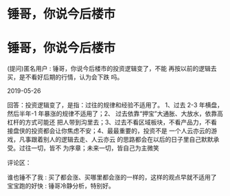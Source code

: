 # 锤哥，你说今后楼市

# 锤哥，你说今后楼市

(提问)匿名用户 : 锤哥，你说今后楼市的投资逻辑变了，不能 再按以前的逻辑去买，是不看好后期的行情，认为会下跌 吗。

2019-05-26

回答：投资逻辑变了，是指：过往的规律和经验不适用了。 1、过去 2-3 年横盘，然后半年-1 年暴涨的规律不适用了；2、 过去依靠“押宝”大通胀、大放水，依靠高杠杆的方式可能还 把人带到沟里去；3、过去不看区域板块，不看产品力，不看 接盘侠的投资都会让你焦虑不安；4、最最重要的，投资不是 一个人云亦云的游戏，凡事跟着别人的逻辑去走、人云亦云 的思路都会在以后的日子里自己默默承受。过往一切，皆不 为序章；未来一切，皆自己为主微笑

评论区：

谁也锤不了我 : 买了都会涨、买哪里都会涨的一样的，这样的观点早就不适用了 宝宝跑的好快 : 锤哥冷静分析，特别好。